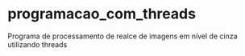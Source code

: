 # programacao_com_threads
Programa de processamento de realce de imagens em nível de cinza utilizando threads
